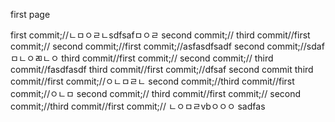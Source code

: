 first page

first commit;//ㄴㅁㅇㄹㄴsdfsafㅁㅇㄹ
second commit;//
third commit//first commit;//
second commit;//first commit;//asfasdfsadf
second commit;//sdafㅁㄴㅇㄻㄴㅇ
third commit//first commit;//
second commit;//
third commit//fasdfasdf
third commit//first commit;//dfsaf
second commit
third commit//first commit;//ㅇㄴㅁㄹㄴ
second commit;//third commit//first commit;//ㅇㄴㅁ
second commit;//
third commit//first commit;//
second commit;//third commit//first commit;//
ㄴㅇㅁㄹvbㅇㅇㅇ
sadfas
